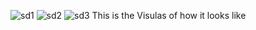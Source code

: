 ![sd1](https://github.com/user-attachments/assets/caa4e5ed-2584-4178-aaed-8910731cf2fd)
![sd2](https://github.com/user-attachments/assets/05e4e865-bc8c-4e16-9e28-87832247fa58)
![sd3](https://github.com/user-attachments/assets/d852ba25-bee9-4781-bcf3-248957860023)
This is the Visulas of how it looks like
